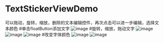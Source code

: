 # TextStickerViewDemo
可以拖动，旋转，缩放，删除的文本编辑控件，再次点击可以进一步编辑，选择文本颜色
#单击floatButton添加文字
![image](https://github.com/wujie1314520/TextStickerViewDemo/tree/master/screenshot/screenshot1.jpg)
#旋转，缩放，拖动文字
![image](https://github.com/wujie1314520/TextStickerViewDemo/tree/master/screenshot/screenshot2.jpg)
![image](https://github.com/wujie1314520/TextStickerViewDemo/tree/master/screenshot/screenshot3.jpg)
![image](https://github.com/wujie1314520/TextStickerViewDemo/tree/master/screenshot/screenshot4.jpg)
#改变字体颜色
![image](https://github.com/wujie1314520/TextStickerViewDemo/tree/master/screenshot/screenshot5.jpg)
![image](https://github.com/wujie1314520/TextStickerViewDemo/tree/master/screenshot/screenshot6.jpg)
